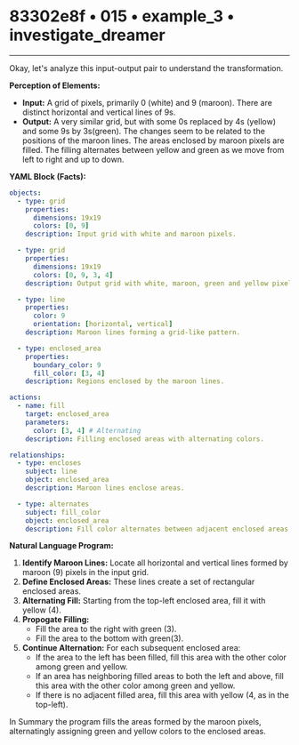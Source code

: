 # 83302e8f • 015 • example_3 • investigate_dreamer

---
Okay, let's analyze this input-output pair to understand the transformation.

**Perception of Elements:**

*   **Input:** A grid of pixels, primarily 0 (white) and 9 (maroon). There are distinct horizontal and vertical lines of 9s.
*   **Output:** A very similar grid, but with some 0s replaced by 4s (yellow) and some 9s by 3s(green). The changes seem to be related to the positions of the maroon lines. The areas enclosed by maroon pixels are filled. The filling alternates between yellow and green as we move from left to right and up to down.

**YAML Block (Facts):**



```yaml
objects:
  - type: grid
    properties:
      dimensions: 19x19
      colors: [0, 9]
    description: Input grid with white and maroon pixels.

  - type: grid
    properties:
      dimensions: 19x19
      colors: [0, 9, 3, 4]
    description: Output grid with white, maroon, green and yellow pixels.

  - type: line
    properties:
      color: 9
      orientation: [horizontal, vertical]
    description: Maroon lines forming a grid-like pattern.

  - type: enclosed_area
    properties:
      boundary_color: 9
      fill_color: [3, 4]
    description: Regions enclosed by the maroon lines.

actions:
  - name: fill
    target: enclosed_area
    parameters:
      color: [3, 4] # Alternating
    description: Filling enclosed areas with alternating colors.

relationships:
  - type: encloses
    subject: line
    object: enclosed_area
    description: Maroon lines enclose areas.

  - type: alternates
    subject: fill_color
    object: enclosed_area
    description: Fill color alternates between adjacent enclosed areas.
```



**Natural Language Program:**

1.  **Identify Maroon Lines:** Locate all horizontal and vertical lines formed by maroon (9) pixels in the input grid.
2.  **Define Enclosed Areas:**  These lines create a set of rectangular enclosed areas.
3.  **Alternating Fill:** Starting from the top-left enclosed area, fill it with yellow (4).
4. **Propogate Filling:**
    -   Fill the area to the right with green (3).
    - Fill the area to the bottom with green(3).
5.  **Continue Alternation:** For each subsequent enclosed area:
    *   If the area to the left has been filled, fill this area with the other color among green and yellow.
    *   If an area has neighboring filled areas to both the left and above, fill this area with the other color among green and yellow.
    *   If there is no adjacent filled area, fill this area with yellow (4, as in the top-left).

In Summary the program fills the areas formed by the maroon pixels, alternatingly assigning green and yellow colors to the enclosed areas.

